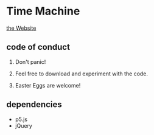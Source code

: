 # Time Machine

[the Website](https://disc0erg0sum.github.io/TheTimeMachine/)

## code of conduct

1. Don't panic!

2. Feel free to download and experiment with the code. 

3. Easter Eggs are welcome!

## dependencies

- p5.js
- jQuery


